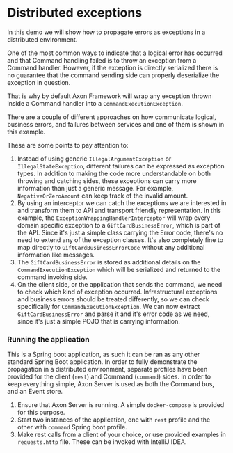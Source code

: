 # Distributed exceptions
In this demo we will show how to propagate errors as exceptions in a distributed environment.

One of the most common ways to indicate that a logical error has occurred and that Command handling failed is to throw an exception from a
 Command handler. However, if the exception is directly serialized there is no guarantee that the command sending side can properly
  deserialize the
 exception in question. 
 
That is why by default Axon Framework will wrap any exception thrown inside a Command handler into a `CommandExecutionException`.

There are a couple of different approaches on how communicate logical, business errors, and failures between services and one of them is
 shown in this example.

These are some points to pay attention to: 
1. Instead of using generic `IllegalArgumentException` or `IllegalStateException`, different failures can be expressed as exception
 types. In addition to making the code more understandable on both throwing and catching sides, these exceptions can carry more
  information than just a generic message. For example, `NegativeOrZeroAmount` can keep track of the invalid amount.
2. By using an interceptor we can catch the exceptions we are interested in and transform them to API and transport friendly representation.
 In this example, the `ExceptionWrappingHandlerInterceptor` will wrap every domain specific exception to a `GiftCardBusinessError`, which
  is part of the API. Since it's just a simple class carrying the Error code, there's no need to extend any of the exception classes. It's also completely fine to map directly to `GiftCardBusinessErrorCode` without any additional information like messages.
3. The `GiftCardBusinessError` is stored as additional details on the `CommandExecutionException` which will be serialized and returned to the
 command invoking side.
4. On the client side, or the application that sends the command, we need to check which kind of exception occurred. Infrastructural
 exceptions and business errors should be treated differently, so we can check specifically for `CommandExecutionException`. We can now
  extract `GiftCardBusinessError` and parse it and it's error code as we need,
   since it's just a simple POJO that is carrying information.
   
### Running the application
This is a Spring boot application, as such it can be ran as any other standard Spring Boot application. In order to fully demonstrate the
 propagation in a distributed environment, separate profiles have been provided for the client (`rest`) and Command (`command`) sides. In
  order to keep everything simple, Axon Server is used as both the Command bus, and an Event store.
  
1. Ensure that Axon Server is running. A simple `docker-compose` is provided for this purpose.
2. Start two instances of the application, one with `rest` profile and the other with `command` Spring boot profile.
3. Make rest calls from a client of your choice, or use provided examples in `requests.http` file. These can be invoked with IntelliJ IDEA.
